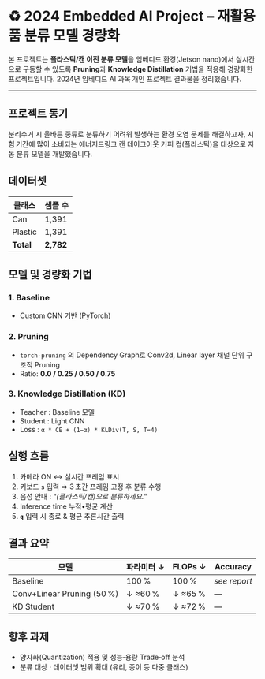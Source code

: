 # ♻️ 2024 Embedded AI Project – 재활용품 분류 모델 경량화

본 프로젝트는 **플라스틱/캔 이진 분류 모델**을 임베디드 환경(Jetson nano)에서 실시간으로 구동할 수 있도록 **Pruning**과 **Knowledge Distillation** 기법을 적용해 경량화한 프로젝트입니다. 2024년 임베디드 AI 과목 개인 프로젝트 결과물을 정리했습니다.

---

## 프로젝트 동기

분리수거 시 올바른 종류로 분류하기 어려워 발생하는 환경 오염 문제를 해결하고자, 시험 기간에 많이 소비되는 에너지드링크 캔 테이크아웃 커피 컵(플라스틱)을 대상으로 자동 분류 모델을 개발했습니다.

## 데이터셋

| 클래스       | 샘플 수      |
| --------- | --------- |
| Can       | 1,391     |
| Plastic   | 1,391     |
| **Total** | **2,782** |

## 모델 및 경량화 기법

### 1. Baseline

* Custom CNN 기반 (PyTorch)

### 2. Pruning

* `torch-pruning` 의 Dependency Graph로 Conv2d, Linear layer 채널 단위 구조적 Pruning
* Ratio: **0.0 / 0.25 / 0.50 / 0.75**

### 3. Knowledge Distillation (KD)

* Teacher : Baseline 모델
* Student : Light CNN
* Loss : `α * CE + (1−α) * KLDiv(T, S, T=4)`

## 실행 흐름

1. 카메라 ON ↔ 실시간 프레임 표시
2. 키보드 **`s`** 입력 ⇒ 3 초간 프레임 고정 후 분류 수행
3. 음성 안내 : “*(플라스틱/캔)으로 분류하세요.*”
4. Inference time 누적•평균 계산
5. **`q`** 입력 시 종료 & 평균 추론시간 출력


## 결과 요약

| 모델                         | 파라미터 ↓  | FLOPs ↓ | Accuracy     |
| -------------------------- | ------- | ------- | ------------ |
| Baseline                   | 100 %   | 100 %   | *see report* |
| Conv+Linear Pruning (50 %) | ↓ ≈60 % | ↓ ≈65 % | —            |
| KD Student                 | ↓ ≈70 % | ↓ ≈72 % | —            |


## 향후 과제

* 양자화(Quantization) 적용 및 성능‑용량 Trade‑off 분석
* 분류 대상 · 데이터셋 범위 확대 (유리, 종이 등 다중 클래스)
